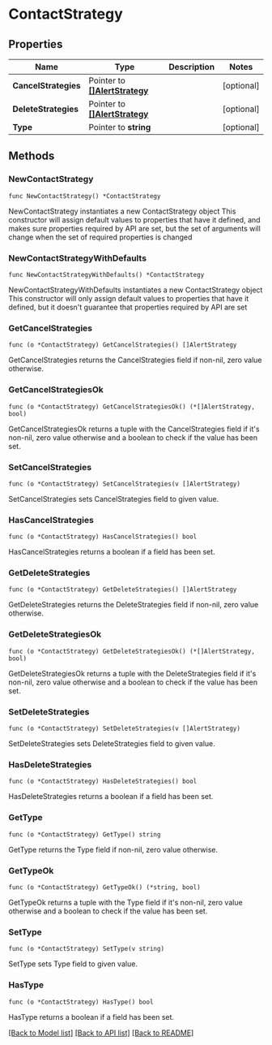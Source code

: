 # ContactStrategy

## Properties

Name | Type | Description | Notes
------------ | ------------- | ------------- | -------------
**CancelStrategies** | Pointer to [**[]AlertStrategy**](AlertStrategy.md) |  | [optional] 
**DeleteStrategies** | Pointer to [**[]AlertStrategy**](AlertStrategy.md) |  | [optional] 
**Type** | Pointer to **string** |  | [optional] 

## Methods

### NewContactStrategy

`func NewContactStrategy() *ContactStrategy`

NewContactStrategy instantiates a new ContactStrategy object
This constructor will assign default values to properties that have it defined,
and makes sure properties required by API are set, but the set of arguments
will change when the set of required properties is changed

### NewContactStrategyWithDefaults

`func NewContactStrategyWithDefaults() *ContactStrategy`

NewContactStrategyWithDefaults instantiates a new ContactStrategy object
This constructor will only assign default values to properties that have it defined,
but it doesn't guarantee that properties required by API are set

### GetCancelStrategies

`func (o *ContactStrategy) GetCancelStrategies() []AlertStrategy`

GetCancelStrategies returns the CancelStrategies field if non-nil, zero value otherwise.

### GetCancelStrategiesOk

`func (o *ContactStrategy) GetCancelStrategiesOk() (*[]AlertStrategy, bool)`

GetCancelStrategiesOk returns a tuple with the CancelStrategies field if it's non-nil, zero value otherwise
and a boolean to check if the value has been set.

### SetCancelStrategies

`func (o *ContactStrategy) SetCancelStrategies(v []AlertStrategy)`

SetCancelStrategies sets CancelStrategies field to given value.

### HasCancelStrategies

`func (o *ContactStrategy) HasCancelStrategies() bool`

HasCancelStrategies returns a boolean if a field has been set.

### GetDeleteStrategies

`func (o *ContactStrategy) GetDeleteStrategies() []AlertStrategy`

GetDeleteStrategies returns the DeleteStrategies field if non-nil, zero value otherwise.

### GetDeleteStrategiesOk

`func (o *ContactStrategy) GetDeleteStrategiesOk() (*[]AlertStrategy, bool)`

GetDeleteStrategiesOk returns a tuple with the DeleteStrategies field if it's non-nil, zero value otherwise
and a boolean to check if the value has been set.

### SetDeleteStrategies

`func (o *ContactStrategy) SetDeleteStrategies(v []AlertStrategy)`

SetDeleteStrategies sets DeleteStrategies field to given value.

### HasDeleteStrategies

`func (o *ContactStrategy) HasDeleteStrategies() bool`

HasDeleteStrategies returns a boolean if a field has been set.

### GetType

`func (o *ContactStrategy) GetType() string`

GetType returns the Type field if non-nil, zero value otherwise.

### GetTypeOk

`func (o *ContactStrategy) GetTypeOk() (*string, bool)`

GetTypeOk returns a tuple with the Type field if it's non-nil, zero value otherwise
and a boolean to check if the value has been set.

### SetType

`func (o *ContactStrategy) SetType(v string)`

SetType sets Type field to given value.

### HasType

`func (o *ContactStrategy) HasType() bool`

HasType returns a boolean if a field has been set.


[[Back to Model list]](../README.md#documentation-for-models) [[Back to API list]](../README.md#documentation-for-api-endpoints) [[Back to README]](../README.md)


